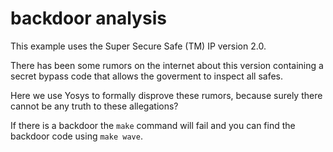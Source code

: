 # backdoor analysis

This example uses the Super Secure Safe (TM) IP version 2.0.

There has been some rumors on the internet about this version containing a
secret bypass code that allows the goverment to inspect all safes.

Here we use Yosys to formally disprove these rumors, because surely there cannot
be any truth to these allegations?

If there is a backdoor the `make` command will fail and you can find the backdoor
code using `make wave`.


